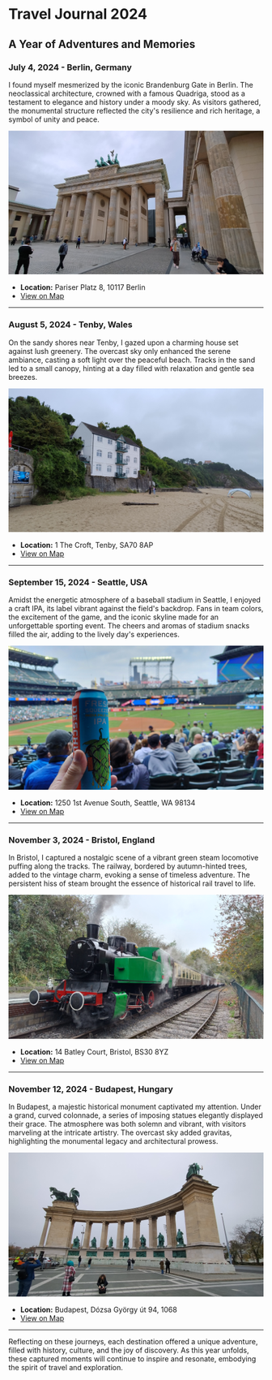 # Travel Journal 2024

## A Year of Adventures and Memories

### July 4, 2024 - Berlin, Germany
I found myself mesmerized by the iconic Brandenburg Gate in Berlin. The neoclassical architecture, crowned with a famous Quadriga, stood as a testament to elegance and history under a moody sky. As visitors gathered, the monumental structure reflected the city's resilience and rich heritage, a symbol of unity and peace.

![Berlin](005.jpg)
- **Location:** Pariser Platz 8, 10117 Berlin
- [View on Map](https://www.bing.com/maps?cp=52.516416666666665~13.378411111111111&lvl=16)

---

### August 5, 2024 - Tenby, Wales
On the sandy shores near Tenby, I gazed upon a charming house set against lush greenery. The overcast sky only enhanced the serene ambiance, casting a soft light over the peaceful beach. Tracks in the sand led to a small canopy, hinting at a day filled with relaxation and gentle sea breezes.

![Tenby](004.jpg)
- **Location:** 1 The Croft, Tenby, SA70 8AP
- [View on Map](https://www.bing.com/maps?cp=51.67585833333333~-4.701925&lvl=16)

---

### September 15, 2024 - Seattle, USA
Amidst the energetic atmosphere of a baseball stadium in Seattle, I enjoyed a craft IPA, its label vibrant against the field's backdrop. Fans in team colors, the excitement of the game, and the iconic skyline made for an unforgettable sporting event. The cheers and aromas of stadium snacks filled the air, adding to the lively day's experiences.

![Seattle](003.jpg)
- **Location:** 1250 1st Avenue South, Seattle, WA 98134
- [View on Map](https://www.bing.com/maps?cp=47.59085~-122.33256944444445&lvl=16)

---

### November 3, 2024 - Bristol, England
In Bristol, I captured a nostalgic scene of a vibrant green steam locomotive puffing along the tracks. The railway, bordered by autumn-hinted trees, added to the vintage charm, evoking a sense of timeless adventure. The persistent hiss of steam brought the essence of historical rail travel to life.

![Bristol](002.jpg)
- **Location:** 14 Batley Court, Bristol, BS30 8YZ
- [View on Map](https://www.bing.com/maps?cp=51.44443333333333~-2.466772222222222&lvl=16)

---

### November 12, 2024 - Budapest, Hungary
In Budapest, a majestic historical monument captivated my attention. Under a grand, curved colonnade, a series of imposing statues elegantly displayed their grace. The atmosphere was both solemn and vibrant, with visitors marveling at the intricate artistry. The overcast sky added gravitas, highlighting the monumental legacy and architectural prowess.

![Budapest](001.jpg)
- **Location:** Budapest, Dózsa György út 94, 1068
- [View on Map](https://www.bing.com/maps?cp=47.51457777777778~19.076988888888888&lvl=16)

---

Reflecting on these journeys, each destination offered a unique adventure, filled with history, culture, and the joy of discovery. As this year unfolds, these captured moments will continue to inspire and resonate, embodying the spirit of travel and exploration.
